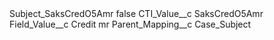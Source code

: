 <?xml version="1.0" encoding="UTF-8"?>
<CustomMetadata xmlns="http://soap.sforce.com/2006/04/metadata" xmlns:xsi="http://www.w3.org/2001/XMLSchema-instance" xmlns:xsd="http://www.w3.org/2001/XMLSchema">
    <label>Subject_SaksCredO5Amr</label>
    <protected>false</protected>
    <values>
        <field>CTI_Value__c</field>
        <value xsi:type="xsd:string">SaksCredO5Amr</value>
    </values>
    <values>
        <field>Field_Value__c</field>
        <value xsi:type="xsd:string">Credit mr</value>
    </values>
    <values>
        <field>Parent_Mapping__c</field>
        <value xsi:type="xsd:string">Case_Subject</value>
    </values>
</CustomMetadata>
